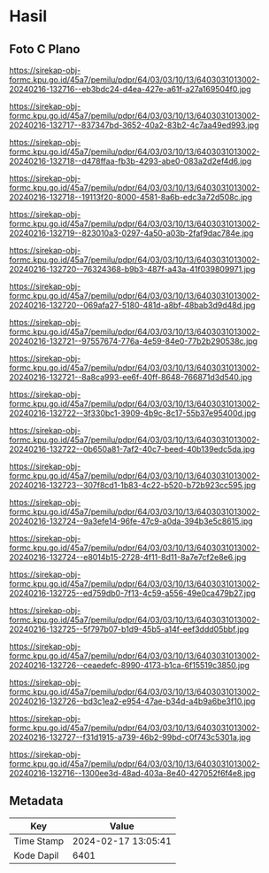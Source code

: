 # Hasil

## Foto C Plano

https://sirekap-obj-formc.kpu.go.id/45a7/pemilu/pdpr/64/03/03/10/13/6403031013002-20240216-132716--eb3bdc24-d4ea-427e-a61f-a27a169504f0.jpg

https://sirekap-obj-formc.kpu.go.id/45a7/pemilu/pdpr/64/03/03/10/13/6403031013002-20240216-132717--837347bd-3652-40a2-83b2-4c7aa49ed993.jpg

https://sirekap-obj-formc.kpu.go.id/45a7/pemilu/pdpr/64/03/03/10/13/6403031013002-20240216-132718--d478ffaa-fb3b-4293-abe0-083a2d2ef4d6.jpg

https://sirekap-obj-formc.kpu.go.id/45a7/pemilu/pdpr/64/03/03/10/13/6403031013002-20240216-132718--19113f20-8000-4581-8a6b-edc3a72d508c.jpg

https://sirekap-obj-formc.kpu.go.id/45a7/pemilu/pdpr/64/03/03/10/13/6403031013002-20240216-132719--823010a3-0297-4a50-a03b-2faf9dac784e.jpg

https://sirekap-obj-formc.kpu.go.id/45a7/pemilu/pdpr/64/03/03/10/13/6403031013002-20240216-132720--76324368-b9b3-487f-a43a-41f039809971.jpg

https://sirekap-obj-formc.kpu.go.id/45a7/pemilu/pdpr/64/03/03/10/13/6403031013002-20240216-132720--069afa27-5180-481d-a8bf-48bab3d9d48d.jpg

https://sirekap-obj-formc.kpu.go.id/45a7/pemilu/pdpr/64/03/03/10/13/6403031013002-20240216-132721--97557674-776a-4e59-84e0-77b2b290538c.jpg

https://sirekap-obj-formc.kpu.go.id/45a7/pemilu/pdpr/64/03/03/10/13/6403031013002-20240216-132721--8a8ca993-ee6f-40ff-8648-766871d3d540.jpg

https://sirekap-obj-formc.kpu.go.id/45a7/pemilu/pdpr/64/03/03/10/13/6403031013002-20240216-132722--3f330bc1-3909-4b9c-8c17-55b37e95400d.jpg

https://sirekap-obj-formc.kpu.go.id/45a7/pemilu/pdpr/64/03/03/10/13/6403031013002-20240216-132722--0b650a81-7af2-40c7-beed-40b139edc5da.jpg

https://sirekap-obj-formc.kpu.go.id/45a7/pemilu/pdpr/64/03/03/10/13/6403031013002-20240216-132723--307f8cd1-1b83-4c22-b520-b72b923cc595.jpg

https://sirekap-obj-formc.kpu.go.id/45a7/pemilu/pdpr/64/03/03/10/13/6403031013002-20240216-132724--9a3efe14-96fe-47c9-a0da-394b3e5c8615.jpg

https://sirekap-obj-formc.kpu.go.id/45a7/pemilu/pdpr/64/03/03/10/13/6403031013002-20240216-132724--e8014b15-2728-4f11-8d11-8a7e7cf2e8e6.jpg

https://sirekap-obj-formc.kpu.go.id/45a7/pemilu/pdpr/64/03/03/10/13/6403031013002-20240216-132725--ed759db0-7f13-4c59-a556-49e0ca479b27.jpg

https://sirekap-obj-formc.kpu.go.id/45a7/pemilu/pdpr/64/03/03/10/13/6403031013002-20240216-132725--5f797b07-b1d9-45b5-a14f-eef3ddd05bbf.jpg

https://sirekap-obj-formc.kpu.go.id/45a7/pemilu/pdpr/64/03/03/10/13/6403031013002-20240216-132726--ceaedefc-8990-4173-b1ca-6f15519c3850.jpg

https://sirekap-obj-formc.kpu.go.id/45a7/pemilu/pdpr/64/03/03/10/13/6403031013002-20240216-132726--bd3c1ea2-e954-47ae-b34d-a4b9a6be3f10.jpg

https://sirekap-obj-formc.kpu.go.id/45a7/pemilu/pdpr/64/03/03/10/13/6403031013002-20240216-132727--f31d1915-a739-46b2-99bd-c0f743c5301a.jpg

https://sirekap-obj-formc.kpu.go.id/45a7/pemilu/pdpr/64/03/03/10/13/6403031013002-20240216-132716--1300ee3d-48ad-403a-8e40-427052f6f4e8.jpg


## Metadata

| Key        | Value               |
| ---------- | ------------------- |
| Time Stamp | 2024-02-17 13:05:41 |
| Kode Dapil | 6401                |



